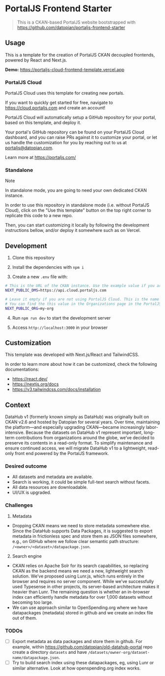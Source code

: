 # PortalJS Frontend Starter

> This is a CKAN-based PortalJS website bootstrapped with https://github.com/datopian/portaljs-frontend-starter

## Usage

This is a template for the creation of PortalJS CKAN decoupled frontends, powered by React and Next.js.

**Demo:** https://portaljs-cloud-frontend-template.vercel.app

### PortalJS Cloud

PortalJS Cloud uses this template for creating new portals.

If you want to quickly get started for free, navigate to https://cloud.portaljs.com and create an account!

PortalJS Cloud will automatically setup a GitHub repository for your portal, based on this template, and deploy it.

Your portal's GitHub repository can be found on your PortalJS Cloud dashboard, and you can raise PRs against it to customize your portal, or let us handle the customization for you by reaching out to us at portaljs@datopian.com.

Learn more at https://portaljs.com/

### Standalone

> [!note]
> In standalone mode, you are going to need your own dedicated CKAN instance.

In order to use this repository in standalone mode (i.e. without PortalJS Cloud), click on the "Use this template" button on the top right corner to replicate this code to a new repo.

Then, you can start customizing it locally by following the development instructions bellow, and/or deploy it somewhere such as on Vercel.

## Development

1) Clone this repository

2) Install the dependencies with `npm i`

3) Create a new `.env` file with:

```bash
# This is the URL of the CKAN instance. Use the example value if you are using PortalJS Cloud.
NEXT_PUBLIC_DMS=https://api.cloud.portaljs.com

# Leave it empty if you are not using PortalJS Cloud. This is the name of the main organization for your portal in PortalJS Cloud.
# You can find the this value in the Organizations page in the PortalJS Cloud dashboard.
NEXT_PUBLIC_ORG=my-org
```

4) Run `npm run dev` to start the development server

5) Access `http://localhost:3000` in your browser

## Customization

This template was developed with Next.js/React and TailwindCSS.

In order to learn more about how it can be customized, check the following documentations:

- https://react.dev/
- https://nextjs.org/docs
- https://v3.tailwindcss.com/docs/installation

## Context

DataHub v1 (formerly known simply as DataHub) was originally built on CKAN v2.6 and hosted by Datopian for several years. Over time, maintaining the platform—and especially upgrading CKAN—became increasingly labor-intensive. Because the datasets on DataHub v1 represent important, long-term contributions from organizations around the globe, we’ve decided to preserve its contents in a read-only format. To simplify maintenance and ensure continued access, we will migrate DataHub v1 to a lightweight, read-only front end powered by the PortalJS framework.

### Desired outcome

- All datasets and metadata are available.
- Search is working, it could be simple full-text search without facets.
- All data resources are downloadable.
- UI/UX is upgraded.

### Challenges

1. Metadata

- Dropping CKAN means we need to store metadata somewhere else. Since the DataHub supports Data Packages, it is suggested to export metadata in frictionless spec and store them as JSON files somewhere, e.g., on GitHub where we follow clear semantic path structure: `/<owner>/<dataset>/datapackage.json`.

2. Search engine

- CKAN relies on Apache Solr for its search capabilities, so replacing CKAN as the backend means we need a new, lightweight search solution. We’ve proposed using Lunr.js, which runs entirely in the browser and requires no server component. While we’ve successfully used Typesense in other projects, its server-based architecture makes it heavier than Lunr. The remaining question is whether an in-browser index can efficiently handle metadata for over 1,000 datasets without becoming too large.
- We can use approach similar to OpenSpending.org where we have datapackages (metadata) stored in github and we create an index file out of them.

### TODOs

- [ ] Export metadata as data packages and store them in github. For example, within https://github.com/datopian/old-datahub-portal repo create a directory `datasets` and have `/datasets/owner-org/dataset-name/datapackage.json`.
- [ ] Try to build search index using these datapackages, eg, using Lunr or similar alternative. Look at how openspending.org index works.